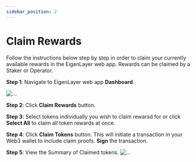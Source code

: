 ```yaml
---
sidebar_position: 2
---
```


# Claim Rewards

Follow the instructions below step by step in order to claim your currently available rewards in the EigenLayer web app. Rewards can be claimed by a Staker or Operator.

**Step 1**: Navigate to EigenLayer web app **Dashboard**.

![...](/img/restake-guides/rewards-claim1.png)


**Step 2**: Click **Claim Rewards** button.


**Step 3**: Select tokens individually you wish to claim rewarsd for or click **Select All** to claim all token rewards at once.


**Step 4**: Click **Claim Tokens** button. This will initiate a transaction in your Web3 wallet to include claim proofs. **Sign** the transaction.


**Step 5**: View the Summary of Claimed tokens.
![...](/img/restake-guides/rewards-claim5.png)
